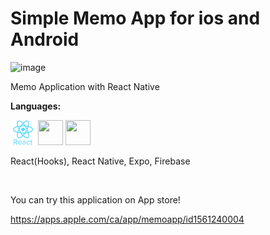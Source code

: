 <h1>Simple Memo App for ios and Android </h1>

![image](https://user-images.githubusercontent.com/58486384/113233527-4952bf80-9254-11eb-80a7-7aa81da29620.png)

Memo Application with React Native

**Languages:**

<img src="https://raw.githubusercontent.com/devicons/devicon/master/icons/react/react-original-wordmark.svg" width="40" height="40" /> <img src="https://apprecs.org/gp/images/app-icons/300/d8/host.exp.exponent.jpg" width="40" height="40" /> <img src="https://cdn4.iconfinder.com/data/icons/google-i-o-2016/512/google_firebase-2-512.png" width="40" height="40" />


React(Hooks), React Native, Expo, Firebase

<br>


You can try this application on App store!

https://apps.apple.com/ca/app/memoapp/id1561240004
